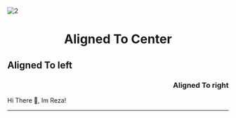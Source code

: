 ![2](https://github.com/user-attachments/assets/e2d741c2-b4ee-48e1-b689-74fe2cbebf3f)

<h1 align="center">Aligned To Center</h1>
<h2 align="left">Aligned To left</h2>
<h3 align="right">Aligned To right</h3>

<p>Hi There 👋, Im Reza!</p>
<hr>


<!--
**DevASMR/DevASMR** is a ✨ _special_ ✨ repository because its `README.md` (this file) appears on your GitHub profile.

Here are some ideas to get you started:

- 🔭 I’m currently working on ...
- 🌱 I’m currently learning ...
- 👯 I’m looking to collaborate on ...
- 🤔 I’m looking for help with ...
- 💬 Ask me about ...
- 📫 How to reach me: ...
- 😄 Pronouns: ...
- ⚡ Fun fact: ...
-->
